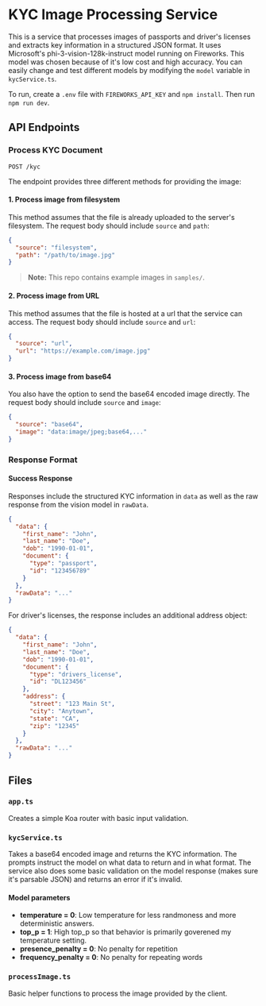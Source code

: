 # KYC Image Processing Service

This is a service that processes images of passports and driver's licenses and extracts key information in a structured JSON format. It uses Microsoft's phi-3-vision-128k-instruct model running on Fireworks. This model was chosen because of it's low cost and high accuracy. You can easily change and test different models by modifying the `model` variable in `kycService.ts`. 

To run, create a `.env` file with `FIREWORKS_API_KEY` and `npm install`. Then run `npm run dev`.

## API Endpoints

### Process KYC Document
```http
POST /kyc
```

The endpoint provides three different methods for providing the image:

#### 1. Process image from filesystem
This method assumes that the file is already uploaded to the server's filesystem. The request body should include `source` and `path`:
```json
{
  "source": "filesystem",
  "path": "/path/to/image.jpg"
}
```
> **Note:** This repo contains example images in `samples/`. 

#### 2. Process image from URL
This method assumes that the file is hosted at a url that the service can access. The request body should include `source` and `url`:
```json
{
  "source": "url",
  "url": "https://example.com/image.jpg"
}
```

#### 3. Process image from base64
You also have the option to send the base64 encoded image directly. The request body should include `source` and `image`:
```json
{
  "source": "base64",
  "image": "data:image/jpeg;base64,..."
}
```

### Response Format

#### Success Response
Responses include the structured KYC information in `data` as well as the raw response from the vision model in `rawData`.
```json
{
  "data": {
    "first_name": "John",
    "last_name": "Doe",
    "dob": "1990-01-01",
    "document": {
      "type": "passport",
      "id": "123456789"
    }
  },
  "rawData": "..." 
}
```

For driver's licenses, the response includes an additional address object:
```json
{
  "data": {
    "first_name": "John",
    "last_name": "Doe",
    "dob": "1990-01-01",
    "document": {
      "type": "drivers_license",
      "id": "DL123456"
    },
    "address": {
      "street": "123 Main St",
      "city": "Anytown",
      "state": "CA",
      "zip": "12345"
    }
  },
  "rawData": "..."
}
```

## Files

### `app.ts`

Creates a simple Koa router with basic input validation.

### `kycService.ts`

Takes a base64 encoded image and returns the KYC information. 
The prompts instruct the model on what data to return and in what format. The service also does some basic validation on the model response (makes sure it's parsable JSON) and returns an error if it's invalid.

#### Model parameters
* **temperature = 0**: Low temperature for less randmoness and more deterministic answers.
* **top_p = 1**: High top_p so that behavior is primarily goverened my temperature setting.
* **presence_penalty = 0**: No penalty for repetition
* **frequency_penalty = 0**: No penalty for repeating words

### `processImage.ts`

Basic helper functions to process the image provided by the client.